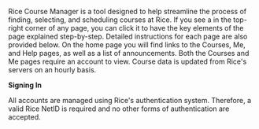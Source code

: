 Rice Course Manager is a tool designed to help streamline the process of finding, selecting, and scheduling courses at Rice. If you see a <span class='glyphicon glyphicon-question-sign'></span> in the top-right corner of any page, you can click it to have the key elements of the page explained step-by-step. Detailed instructions for each page are also provided below. On the home page you will find links to the Courses, Me, and Help pages, as well as a list of announcements. Both the Courses and Me pages require an account to view. Course data is updated from Rice's servers on an hourly basis.

__Signing In__

All accounts are managed using Rice's authentication system. Therefore, a valid Rice NetID is required and no other forms of authentication are accepted.


